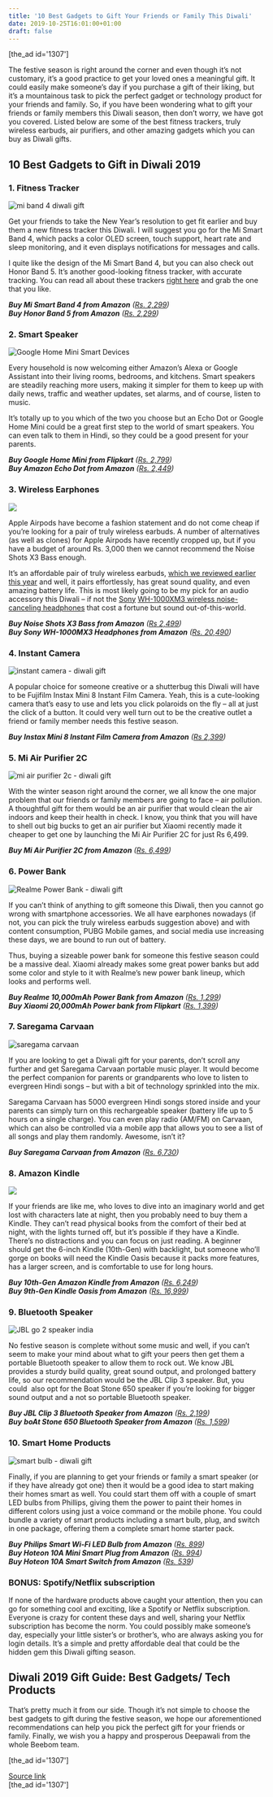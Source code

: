 ```yaml
---
title: '10 Best Gadgets to Gift Your Friends or Family This Diwali'
date: 2019-10-25T16:01:00+01:00
draft: false
---
```


\[the\_ad id='1307'\]  
  

  

The festive season is right around the corner and even though it’s not customary, it’s a good practice to get your loved ones a meaningful gift. It could easily make someone’s day if you purchase a gift of their liking, but it’s a mountainous task to pick the perfect gadget or technology product for your friends and family. So, if you have been wondering what to gift your friends or family members this Diwali season, then don’t worry, we have got you covered. Listed below are some of the best fitness trackers, truly wireless earbuds, air purifiers, and other amazing gadgets which you can buy as Diwali gifts.  

10 Best Gadgets to Gift in Diwali 2019
--------------------------------------

  

### 1\. Fitness Tracker

  

![mi band 4 diwali gift](https://beebom.com/wp-content/uploads/2019/10/mi-band-4-diwali-gift.jpg)

Get your friends to take the New Year’s resolution to get fit earlier and buy them a new fitness tracker this Diwali. I will suggest you go for the Mi Smart Band 4, which packs a color OLED screen, touch support, heart rate and sleep monitoring, and it even displays notifications for messages and calls.  

I quite like the design of the Mi Smart Band 4, but you can also check out Honor Band 5. It’s another good-looking fitness tracker, with accurate tracking. You can read all about these trackers [right here](https://beebom.com/honor-band-5-vs-mi-band-4/) and grab the one that you like.  

_**Buy Mi Smart Band 4 from Amazon** ([Rs. 2,299](https://geni.us/sWjOVH))  
**Buy Honor Band 5 from Amazon** ([Rs. 2,299](https://geni.us/Ehuevci))_  

### 2\. Smart Speaker

  

![Google Home Mini Smart Devices](https://beebom.com/wp-content/uploads/2018/04/Google-Home-Mini-Smart-Devices.jpg)

Every household is now welcoming either Amazon’s Alexa or Google Assistant into their living rooms, bedrooms, and kitchens. Smart speakers are steadily reaching more users, making it simpler for them to keep up with daily news, traffic and weather updates, set alarms, and of course, listen to music.  

It’s totally up to you which of the two you choose but an Echo Dot or Google Home Mini could be a great first step to the world of smart speakers. You can even talk to them in Hindi, so they could be a good present for your parents.  

_**Buy Google Home Mini from Flipkart** ([Rs. 2,799](https://www.flipkart.com/google-home-mini/p/itmf3xz9exnjbzzm?pid=ATNF3T5GSRFZVYVE&ocmpid=BrandAd_Google_Home_OnNet_SEM_GHM_2019_BK_EXA&gclid=CIm0opWut-UCFUgbjgodpfUBgg))_  
_**Buy Amazon Echo Dot from Amazon** ([Rs. 2,449](https://geni.us/sKAjA))_

  
  

  

### 3\. Wireless Earphones

  

![](https://beebom.com/wp-content/uploads/2019/02/noise-shots-open.jpg)

Apple Airpods have become a fashion statement and do not come cheap if you’re looking for a pair of truly wireless earbuds. A number of alternatives (as well as clones) for Apple Airpods have recently cropped up, but if you have a budget of around Rs. 3,000 then we cannot recommend the Noise Shots X3 Bass enough.  

It’s an affordable pair of truly wireless earbuds, [which we reviewed earlier this year](https://beebom.com/noise-shots-x3-bass-review/) and well, it pairs effortlessly, has great sound quality, and even amazing battery life. This is most likely going to be my pick for an audio accessory this Diwali – if not the [Sony](https://beebom.com/sony-wh-1000xm3-review/) [WH-1000XM3 wireless noise-canceling headphones](https://beebom.com/sony-wh-1000xm3-review/) that cost a fortune but sound out-of-this-world.  

_**Buy Noise Shots X3 Bass from Amazon** ([Rs 2,499](https://geni.us/AbGB9))_  
_**Buy Sony WH-1000MX3 Headphones from Amazon** ([Rs. 20,490](https://geni.us/HHVW))_  

### 4\. Instant Camera

  

![instant camera - diwali gift](https://beebom.com/wp-content/uploads/2019/10/instant-camera-diwali-gift.jpg)

A popular choice for someone creative or a shutterbug this Diwali will have to be Fujifilm Instax Mini 8 Instant Film Camera. Yeah, this is a cute-looking camera that’s easy to use and lets you click polaroids on the fly – all at just the click of a button. It could very well turn out to be the creative outlet a friend or family member needs this festive season.  

_**Buy** **Instax Mini 8 Instant Film Camera from Amazon** ([Rs 2,399](https://geni.us/B845))_  

### 5\. Mi Air Purifier 2C

  

![mi air purifier 2c - diwali gift](https://beebom.com/wp-content/uploads/2019/10/mi-air-purifier-2c-1.jpg)

With the winter season right around the corner, we all know the one major problem that our friends or family members are going to face – air pollution. A thoughtful gift for them would be an air purifier that would clean the air indoors and keep their health in check. I know, you think that you will have to shell out big bucks to get an air purifier but Xiaomi recently made it cheaper to get one by launching the Mi Air Purifier 2C for just Rs 6,499.

  
  

  

_**Buy Mi Air Purifier 2C from Amazon** ([Rs. 6,499](https://geni.us/Fk2X))_  

### 6\. Power Bank

  

![Realme Power Bank - diwali gift](https://beebom.com/wp-content/uploads/2019/09/Realme-Power-Bank.jpg)

If you can’t think of anything to gift someone this Diwali, then you cannot go wrong with smartphone accessories. We all have earphones nowadays (if not, you can pick the truly wireless earbuds suggestion above) and with content consumption, PUBG Mobile games, and social media use increasing these days, we are bound to run out of battery.  

Thus, buying a sizeable power bank for someone this festive season could be a massive deal. Xiaomi already makes some great power banks but add some color and style to it with Realme’s new power bank lineup, which looks and performs well.  

_**Buy Realme 10,000mAh Power Bank from Amazon** ([Rs. 1,299](https://geni.us/GbrviBb))  
**Buy Xiaomi 20,000mAh Power bank from Flipkart** ([Rs. 1,399](https://www.flipkart.com/mi-20000-mah-power-bank-pb20izm-18w-fast-charging/p/itm473a0523c0a6a?pid=PWBFGXKMW4UDPJUG&lid=LSTPWBFGXKMW4UDPJUG5FXUHB&marketplace=FLIPKART&srno=s_1_1&otracker=AS_QueryStore_OrganicAutoSuggest_0_9_na_na_pr&otracker1=AS_QueryStore_OrganicAutoSuggest_0_9_na_na_pr&fm=SEARCH&iid=207b6a39-f140-44ed-8df5-ba84545188a8.PWBFGXKMW4UDPJUG.SEARCH&ppt=sp&ppn=sp&ssid=i27rkjch6o0000001572007306802&qH=7e6d95f6c921f604))_  

### 7\. Saregama Carvaan

  

![saregama carvaan](https://beebom.com/wp-content/uploads/2019/10/saregama-carvaan.jpg)

If you are looking to get a Diwali gift for your parents, don’t scroll any further and get Saregama Carvaan portable music player. It would become the perfect companion for parents or grandparents who love to listen to evergreen Hindi songs – but with a bit of technology sprinkled into the mix.  

Saregama Carvaan has 5000 evergreen Hindi songs stored inside and your parents can simply turn on this rechargeable speaker (battery life up to 5 hours on a single charge). You can even play radio (AM/FM) on Carvaan, which can also be controlled via a mobile app that allows you to see a list of all songs and play them randomly. Awesome, isn’t it?  

_**Buy Saregama Carvaan from Amazon** ([Rs. 6,730](https://geni.us/t4Ydg))_

  
  

  

### 8\. Amazon Kindle

  

![](https://beebom.com/wp-content/uploads/2016/05/Kobo-Glo-HD-Kindle-Alternative.jpg)

If your friends are like me, who loves to dive into an imaginary world and get lost with characters late at night, then you probably need to buy them a Kindle. They can’t read physical books from the comfort of their bed at night, with the lights turned off, but it’s possible if they have a Kindle. There’s no distractions and you can focus on just reading. A beginner should get the 6-inch Kindle (10th-Gen) with backlight, but someone who’ll gorge on books will need the Kindle Oasis because it packs more features, has a larger screen, and is comfortable to use for long hours.  

_**Buy 10th-Gen Amazon Kindle from Amazon** ([Rs. 6,249](https://geni.us/ZdlUit))  
**Buy 9th-Gen Kindle Oasis from Amazon** ([Rs. 16,999](https://geni.us/xAsqzEA))_  

### 9\. Bluetooth Speaker

  

![JBL go 2 speaker india](https://beebom.com/wp-content/uploads/2018/05/JBL_Go2-e1527052560813.jpg)

No festive season is complete without some music and well, if you can’t seem to make your mind about what to gift your peers then get them a portable Bluetooth speaker to allow them to rock out. We know JBL provides a sturdy build quality, great sound output, and prolonged battery life, so our recommendation would be the JBL Clip 3 speaker. But, you could  also opt for the Boat Stone 650 speaker if you’re looking for bigger sound output and a not so portable Bluetooth speaker.  

_**Buy JBL Clip 3 Bluetooth Speaker from Amazon** ([Rs. 2,199](https://geni.us/XSUGn))  
**Buy** **boAt Stone 650 Bluetooth Speaker from Amazon** ([Rs. 1,599](https://geni.us/fuig))_  

### 10\. Smart Home Products

  

![smart bulb - diwali gift](https://beebom.com/wp-content/uploads/2019/10/smart-bulb-diwali-gift.jpg)

Finally, if you are planning to get your friends or family a smart speaker (or if they have already got one) then it would be a good idea to start making their homes smart as well. You could start them off with a couple of smart LED bulbs from Phillips, giving them the power to paint their homes in different colors using just a voice command or the mobile phone. You could bundle a variety of smart products including a smart bulb, plug, and switch in one package, offering them a complete smart home starter pack.  

_**Buy** **Philips Smart Wi-Fi LED Bulb from Amazon** ([Rs. 899](https://geni.us/OHizXb))  
**Buy Hoteon 10A Mini Smart Plug from Amazon** ([Rs. 994](https://geni.us/QYmRQ))  
**Buy Hoteon 10A Smart Switch from Amazon** ([Rs. 539](https://geni.us/S90fw))_  

### BONUS: Spotify/Netflix subscription

  

If none of the hardware products above caught your attention, then you can go for something cool and exciting, like a Spotify or Netflix subscription. Everyone is crazy for content these days and well, sharing your Netflix subscription has become the norm. You could possibly make someone’s day, especially your little sister’s or brother’s, who are always asking you for login details. It’s a simple and pretty affordable deal that could be the hidden gem this Diwali gifting season.  

Diwali 2019 Gift Guide: Best Gadgets/ Tech Products
---------------------------------------------------

  

That’s pretty much it from our side. Though it’s not simple to choose the best gadgets to gift during the festive season, we hope our aforementioned recommendations can help you pick the perfect gift for your friends or family. Finally, we wish you a happy and prosperous Deepawali from the whole Beebom team.  

  
\[the\_ad id='1307'\]  
  
[Source link](https://beebom.com/best-gadgets-gift-friends-family-diwali/)  
\[the\_ad id='1307'\]